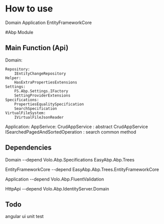 # How to use
Domain
Application
EntityFrameworkCore

#Abp Module

## Main Function (Api)
Domain:

	Repository:
		IEntityChangeRepository
	Helper:
		HasExtraPropertiesExtensions
	Settings:
		FS.Abp.Settings.IFactory
		SettingProviderExtensions
	Specifications:
		PropertiesEqualitySpecification
		SearchSpecification
	VirtualFileSystem:
		IVirtualFileJsonReader


Application:
	AppSerivce:
		CrudAppService : abstract CrudAppService
		ISearchedPagedAndSortedOperation : search common method


## Dependencies
Domain 
--depend 
	Volo.Abp.Specifications
	EasyAbp.Abp.Trees

EntityFrameworkCore
--depend 
	EasyAbp.Abp.Trees.EntityFrameworkCore

Application
--depend 
	Volo.Abp.FluentValidation


HttpApi
--depend Volo.Abp.IdentityServer.Domain

## Todo
angular ui
unit test